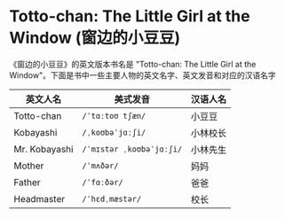# Totto-chan: The Little Girl at the Window (窗边的小豆豆)



《窗边的小豆豆》的英文版本书名是 "Totto-chan: The Little Girl at the Window"。下面是书中一些主要人物的英文名字、英文发音和对应的汉语名字


| 英文人名         | 美式发音                    | 汉语人名     |
|-----------------|-----------------------------|-------------|
| Totto-chan      | `/ˈtɑːtoʊ tʃæn/`           | 小豆豆       |
| Kobayashi       | `/ˌkoʊbəˈjɑːʃi/`           | 小林校长     |
| Mr. Kobayashi   | `/ˈmɪstər ˌkoʊbəˈjɑːʃi/`   | 小林先生     |
| Mother          | `/ˈmʌðər/`                 | 妈妈         |
| Father          | `/ˈfɑːðər/`                | 爸爸         |
| Headmaster      | `/ˈhɛdˌmæstər/`            | 校长         |